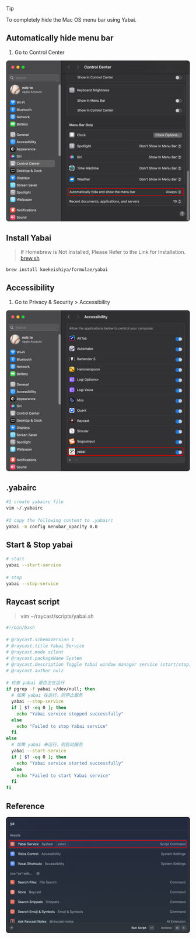 > [!TIP]
> To completely hide the Mac OS menu bar using Yabai.

## Automatically hide menu bar

1. Go to Control Center
<p>
   <img src="/images/menu.png" width="700">
</p>


## Install Yabai
> If Homebrew is Not Installed, Please Refer to the Link for Installation. [brew.sh](https://brew.sh/)


```bash
brew install koekeishiya/formulae/yabai
```

## Accessibility

1. Go to Privacy & Security > Accessibility
<p>
   <img src="/images/yabai.png" width="700">
</p>

## .yabairc

```bash
#1 create yabairc file
vim ~/.yabairc

#2 copy the following content to .yabairc
yabai -m config menubar_opacity 0.0
```

## Start & Stop yabai

```bash
# start
yabai --start-service

# stop
yabai --stop-service
```

## Raycast script

> vim ~/raycast/scripts/yabai.sh

```bash
#!/bin/bash

# @raycast.schemaVersion 1
# @raycast.title Yabai Service
# @raycast.mode silent
# @raycast.packageName System
# @raycast.description Toggle Yabai window manager service (start/stop)
# @raycast.author nxlz

# 检查 yabai 是否正在运行
if pgrep -f yabai >/dev/null; then
  # 如果 yabai 在运行，则停止服务
  yabai --stop-service
  if [ $? -eq 0 ]; then
    echo "Yabai service stopped successfully"
  else
    echo "Failed to stop Yabai service"
  fi
else
  # 如果 yabai 未运行，则启动服务
  yabai --start-service
  if [ $? -eq 0 ]; then
    echo "Yabai service started successfully"
  else
    echo "Failed to start Yabai service"
  fi
fi

```

## Reference 
<p>
   <img src="/images/raycast.png" width="700">
</p>
